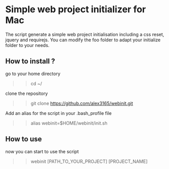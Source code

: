 # Simple web project initializer for Mac

The script generate a simple web project initialisation including a css reset, jquery and requirejs. You can modify the foo folder to adapt your initialize folder to your needs.

## How to install ?

go to your home directory
>> cd ~/

clone the repository
>> git clone https://github.com/alex3165/webinit.git

Add an alias for the script in your .bash_profile file
>> alias webinit=$HOME/webinit/init.sh

## How to use

now you can start to use the script

>> webinit [PATH_TO_YOUR_PROJECT] [PROJECT_NAME]
